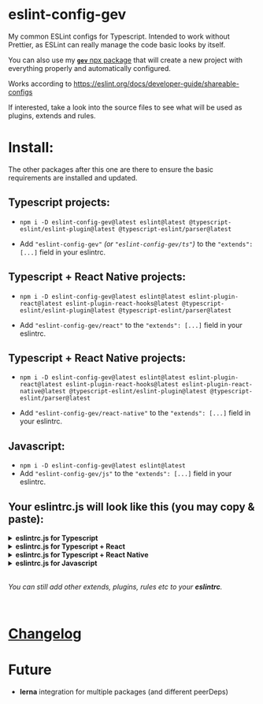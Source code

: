 # eslint-config-gev

My common ESLint configs for Typescript. Intended to work without Prettier, as ESLint can really manage the code basic looks by itself.

You can also use my [**`gev`** npx package](https://github.com/srbrahma/gev) that will create a new project with everything properly and automatically configured.

Works according to https://eslint.org/docs/developer-guide/shareable-configs


If interested, take a look into the source files to see what will be used as plugins, extends and rules.


# Install:

The other packages after this one are there to ensure the basic requirements are installed and updated.

## Typescript projects:

+ `npm i -D eslint-config-gev@latest eslint@latest @typescript-eslint/eslint-plugin@latest @typescript-eslint/parser@latest`

* Add `"eslint-config-gev"` *(or `"eslint-config-gev/ts"`)* to the `"extends": [...]` field in your eslintrc.


## Typescript + React Native projects:

* `npm i -D eslint-config-gev@latest eslint@latest eslint-plugin-react@latest eslint-plugin-react-hooks@latest @typescript-eslint/eslint-plugin@latest @typescript-eslint/parser@latest`

* Add `"eslint-config-gev/react"` to the `"extends": [...]` field in your eslintrc.


## Typescript + React Native projects:

* `npm i -D eslint-config-gev@latest eslint@latest eslint-plugin-react@latest eslint-plugin-react-hooks@latest eslint-plugin-react-native@latest @typescript-eslint/eslint-plugin@latest @typescript-eslint/parser@latest`

* Add `"eslint-config-gev/react-native"` to the `"extends": [...]` field in your eslintrc.

## Javascript:
* `npm i -D eslint-config-gev@latest eslint@latest`
* Add `"eslint-config-gev/js"` to the `"extends": [...]` field in your eslintrc.




## Your eslintrc.js will look like this (you may copy & paste):


<details><summary><b>eslintrc.js for Typescript</b></summary>

```js
module.exports = {
  "env": {
    "es2021": true,
    "node": true
  },
  "extends": [
    "plugin:@typescript-eslint/recommended-requiring-type-checking" // *1
    "eslint-config-gev", // https://github.com/SrBrahma/eslint-config-gev-gev
  ],
  "parser": "@typescript-eslint/parser",
  "parserOptions": {
    "tsconfigRootDir": __dirname, // *1
    "project": ['./tsconfig.json'], // *1
    "ecmaVersion": 12,
    "sourceType": "module",
  },
  "rules": {
  }
};

// [*1] - Optional but improves the linting for Typescript:
// https://github.com/typescript-eslint/typescript-eslint/blob/master/docs/getting-started/linting/TYPED_LINTING.md#getting-started---linting-with-type-information

```
</details>


<details><summary><b>eslintrc.js for Typescript + React</b></summary>

```js
module.exports = {
  "env": {
    "es2021": true,
    "node": true,
  },
  "extends": [
    "plugin:@typescript-eslint/recommended-requiring-type-checking", // *1
    "eslint-config-gev/react", // https://github.com/SrBrahma/eslint-config-gev
  ],
  "parser": "@typescript-eslint/parser",
  "parserOptions": {
    "tsconfigRootDir": __dirname, // *1
    "project": ['./tsconfig.json'], // *1
    "ecmaVersion": 12,
    "sourceType": "module",
    "ecmaFeatures": { // To support .jsx files
      "jsx": true
    }
  },
  "rules": {
  }
};

// [*1] - https://github.com/typescript-eslint/typescript-eslint/blob/master/docs/getting-started/linting/TYPED_LINTING.md#getting-started---linting-with-type-information
```

</details>


<details><summary><b>eslintrc.js for Typescript + React Native</b></summary>

```js
module.exports = {
  "env": {
    "es2021": true,
    "node": true,
    "react-native/react-native": true // *2
  },
  "extends": [
    "plugin:@typescript-eslint/recommended-requiring-type-checking", // *1
    "eslint-config-gev/react-native", // https://github.com/SrBrahma/eslint-config-gev
  ],
  "parser": "@typescript-eslint/parser",
  "parserOptions": {
    "tsconfigRootDir": __dirname, // *1
    "project": ['./tsconfig.json'], // *1
    "ecmaVersion": 12,
    "sourceType": "module",
    "ecmaFeatures": { // *2
      "jsx": true
    }
  },
  "rules": {
  }
};

// [*1] - https://github.com/typescript-eslint/typescript-eslint/blob/master/docs/getting-started/linting/TYPED_LINTING.md#getting-started---linting-with-type-information
// [*2] - https://github.com/Intellicode/eslint-plugin-react-native#configuration
```

</details>




<details><summary><b>eslintrc.js for Javascript</b></summary>

```js
module.exports = {
  "env": {
    "es2021": true,
    "node": true,
  },
  "extends": [
    "eslint-config-gev/js", // https://github.com/SrBrahma/eslint-config-gev
  ],
  "rules": {
  }
};

```

</details>



</br>

*You can still add other extends, plugins, rules etc to your **eslintrc**.*

</br>

# [Changelog](./CHANGELOG.md)

# Future

* **lerna** integration for multiple packages (and different peerDeps)
